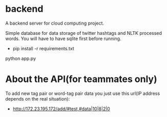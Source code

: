 # backend

A backend server for cloud computing project. 

Simple database for data storage of twitter hashtags and NLTK processed words. You will have to have sqlite first before running.

- pip install -r requirements.txt

python app.py

# About the API(for teammates only)

To add new tag pair or word-tag pair data you just use this url(IP address depends on the real situation):
- http://172.23.195.172/add/#test,#data|10|8|2|0


